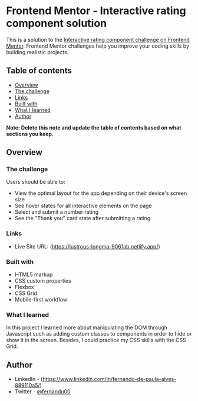 # Frontend Mentor - Interactive rating component solution

This is a solution to the [Interactive rating component challenge on Frontend Mentor](https://www.frontendmentor.io/challenges/interactive-rating-component-koxpeBUmI). Frontend Mentor challenges help you improve your coding skills by building realistic projects. 

## Table of contents

  - [Overview](#overview)
  - [The challenge](#the-challenge)
  - [Links](#links)
  - [Built with](#built-with)
  - [What I learned](#what-i-learned)
  - [Author](#author)


**Note: Delete this note and update the table of contents based on what sections you keep.**

## Overview

### The challenge

Users should be able to:

- View the optimal layout for the app depending on their device's screen size
- See hover states for all interactive elements on the page
- Select and submit a number rating
- See the "Thank you" card state after submitting a rating



### Links


- Live Site URL: (https://lustrous-longma-9061ab.netlify.app/)


### Built with

- HTML5 markup
- CSS custom properties
- Flexbox
- CSS Grid
- Mobile-first workflow


### What I learned

In this project I learned more about manipulating the DOM through Javascript such as adding custom classes to components in order to hide or show it in the screen. Besides, I could practice my CSS skills with the CSS Grid.


## Author


- LinkedIn - (https://www.linkedin.com/in/fernando-de-paula-alves-889110a5/)
- Twitter - [@fernandu00](https://www.twitter.com/fernandu00)




